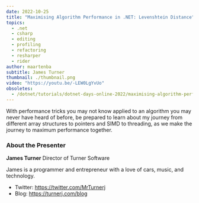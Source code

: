 ```yaml
---
date: 2022-10-25
title: "Maximising Algorithm Performance in .NET: Levenshtein Distance"
topics:
  - .net
  - csharp
  - editing
  - profiling
  - refactoring
  - resharper
  - rider
author: maartenba
subtitle: James Turner
thumbnail: ./thumbnail.png
video: "https://youtu.be/-LEW0LgYvUo"
obsoletes:
  - /dotnet/tutorials/dotnet-days-online-2022/maximising-algorithm-performance-in-dotnet-levenshtein-distance/
---
```


With performance tricks you may not know applied to an algorithm you may never have heard of before, be prepared to learn about my journey from different array structures to pointers and SIMD to threading, as we make the journey to maximum performance together.

### About the Presenter

**James Turner** Director of Turner Software

James is a programmer and entrepreneur with a love of cars, music, and technology.

- Twitter: <https://twitter.com/MrTurnerj>
- Blog: <https://turnerj.com/blog>
